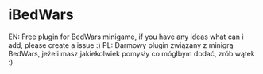 # iBedWars

EN: Free plugin for BedWars minigame, if you have any ideas what can i add, please create a issue :)
PL: Darmowy plugin związany z minigrą BedWars, jeżeli masz jakiekolwiek pomysły co mógłbym dodać, zrób wątek :)
